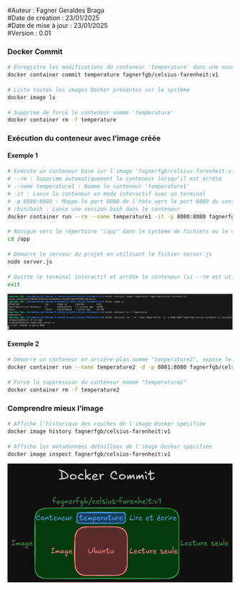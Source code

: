 #Auteur : Fagner Geraldes Braga  
#Date de création : 23/01/2025  
#Date de mise à jour : 23/01/2025  
#Version : 0.01  

### Docker Commit

```bash
# Enregistre les modifications du conteneur 'temperature' dans une nouvelle image Docker appelée 'fagnerfgb/celsius-farenheit:v1'
docker container commit temperature fagnerfgb/celsius-farenheit:v1

# Liste toutes les images Docker présentes sur le système
docker image ls

# Supprime de force le conteneur nommé 'temperature'
docker container rm -f temperature
```
### Exécution du conteneur avec l’image créée
#### Exemple 1
```bash
# Exécute un conteneur basé sur l'image 'fagnerfgb/celsius-farenheit:v1'
# --rm : Supprime automatiquement le conteneur lorsqu'il est arrêté
# --name temperature1 : Nomme le conteneur 'temperature1'
# -it : Lance le conteneur en mode interactif avec un terminal
# -p 8080:8080 : Mappe le port 8080 de l'hôte vers le port 8080 du conteneur
# /bin/bash : Lance une session bash dans le conteneur
docker container run --rm --name temperature1 -it -p 8080:8080 fagnerfgb/celsius-farenheit:v1 /bin/bash

# Navigue vers le répertoire "/app" dans le système de fichiers ou le conteneur
cd /app

# Démarre le serveur du projet en utilisant le fichier server.js
node server.js

# Quitte le terminal interactif et arrête le conteneur (si --rm est utilisé, il sera également supprimé)
exit
```
![14](img/14.png)
#### Exemple 2
```bash
# Démarre un conteneur en arrière-plan nommé "temperature2", expose le port 8081 local au port 8080 du conteneur, et exécute l'application Node.js
docker container run --name temperature2 -d -p 8081:8080 fagnerfgb/celsius-farenheit:v1 node /app/server.js

# Force la suppression du conteneur nommé "temperature2"
docker container rm -f temperature2
```
### Comprendre mieux l’image
```bash
# Affiche l'historique des couches de l'image Docker spécifiée
docker image history fagnerfgb/celsius-farenheit:v1

# Affiche les métadonnées détaillées de l'image Docker spécifiée
docker image inspect fagnerfgb/celsius-farenheit:v1
```
![15](img/15.png)
